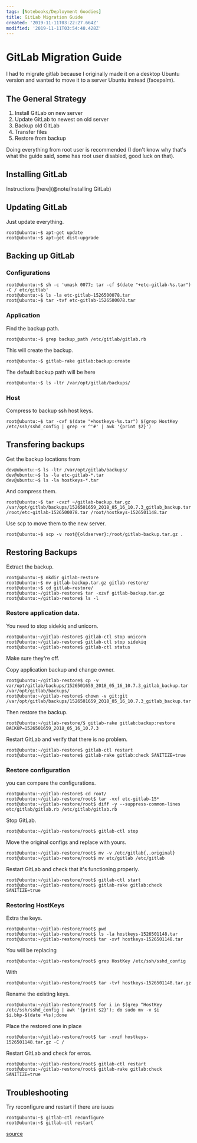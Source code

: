 ```yaml
---
tags: [Notebooks/Deployment Goodies]
title: GitLab Migration Guide
created: '2019-11-11T03:22:27.664Z'
modified: '2019-11-11T03:54:48.428Z'
---
```


# GitLab Migration Guide
I had to migrate gitlab because I originally made it on a desktop Ubuntu version and wanted to move it to a server Ubuntu instead (facepalm).

## The General Strategy
1. Install GitLab on new server
1. Update GitLab to newest on old server
1. Backup old GitLab
1. Transfer files
1. Restore from backup

Doing everything from root user is recommended (I don't know why that's what the guide said, some has root user disabled, good luck on that).

## Installing GitLab
Instructions [here](@note/Installing GitLab)

## Updating GitLab
Just update everything.
```console
root@ubuntu:~$ apt-get update
root@ubuntu:~$ apt-get dist-upgrade
```

## Backing up GitLab

### Configurations
```console
root@ubuntu:~$ sh -c 'umask 0077; tar -cf $(date "+etc-gitlab-%s.tar") -C / etc/gitlab'
root@ubuntu:~$ ls -la etc-gitlab-1526500078.tar
root@ubuntu:~$ tar -tvf etc-gitlab-1526500078.tar
```

### Application
Find the backup path.
```console
root@ubuntu:~$ grep backup_path /etc/gitlab/gitlab.rb
```

This will create the backup.
```console
root@ubuntu:~$ gitlab-rake gitlab:backup:create
```

The default backup path will be here
```console
root@ubuntu:~$ ls -ltr /var/opt/gitlab/backups/
```

### Host
Compress to backup ssh host keys.
```console
root@ubuntu:~$ tar -cvf $(date "+hostkeys-%s.tar") $(grep HostKey /etc/ssh/sshd_config | grep -v ^'#' | awk '{print $2}')
```

## Transfering backups
Get the backup locations from
```console
dev@ubuntu:~$ ls -ltr /var/opt/gitlab/backups/
dev@ubuntu:~$ ls -la etc-gitlab-*.tar
dev@ubuntu:~$ ls -la hostkeys-*.tar
```

And compress them.
```console
root@ubuntu:~$ tar -cvzf ~/gitlab-backup.tar.gz /var/opt/gitlab/backups/1526501659_2018_05_16_10.7.3_gitlab_backup.tar /root/etc-gitlab-1526500078.tar /root/hostkeys-1526501148.tar
```

Use scp to move them to the new server.
```console
root@ubuntu:~$ scp -v root@{oldserver}:/root/gitlab-backup.tar.gz .
```

## Restoring Backups
Extract the backup.
```console
root@ubuntu:~$ mkdir gitlab-restore
root@ubuntu:~$ mv gitlab-backup.tar.gz gitlab-restore/
root@ubuntu:~$ cd gitlab-restore/
root@ubuntu:~/gitlab-restore$ tar -xzvf gitlab-backup.tar.gz
root@ubuntu:~/gitlab-restore$ ls -l
```

### Restore application data.
You need to stop sidekiq and unicorn.
```console
root@ubuntu:~/gitlab-restore$ gitlab-ctl stop unicorn
root@ubuntu:~/gitlab-restore$ gitlab-ctl stop sidekiq
root@ubuntu:~/gitlab-restore$ gitlab-ctl status
```
Make sure they're off.

Copy application backup and change owner.
```console
root@ubuntu:~/gitlab-restore$ cp -v var/opt/gitlab/backups/1526501659_2018_05_16_10.7.3_gitlab_backup.tar /var/opt/gitlab/backups/
root@ubuntu:~/gitlab-restore$ chown -v git:git /var/opt/gitlab/backups/1526501659_2018_05_16_10.7.3_gitlab_backup.tar
```

Then restore the backup.
```console
root@ubuntu:~/gitlab-restore/$ gitlab-rake gitlab:backup:restore BACKUP=1526501659_2018_05_16_10.7.3
```

Restart GitLab and verify that there is no problem.
```console
root@ubuntu:~/gitlab-restore$ gitlab-ctl restart
root@ubuntu:~/gitlab-restore$ gitlab-rake gitlab:check SANITIZE=true
```

### Restore configuration
you can compare the configurations.
```console
root@ubuntu:~/gitlab-restore$ cd root/
root@ubuntu:~/gitlab-restore/root$ tar -vxf etc-gitlab-15*
root@ubuntu:~/gitlab-restore/root$ diff -y --suppress-common-lines etc/gitlab/gitlab.rb /etc/gitlab/gitlab.rb
```

Stop GitLab.
```console
root@ubuntu:~/gitlab-restore/root$ gitlab-ctl stop
```

Move the original configs and replace with yours.
```console
root@ubuntu:~/gitlab-restore/root$ mv -v /etc/gitlab{,.original}
root@ubuntu:~/gitlab-restore/root$ mv etc/gitlab /etc/gitlab
```

Restart GitLab and check that it's functioning properly.
```console
root@ubuntu:~/gitlab-restore/root$ gitlab-ctl start
root@ubuntu:~/gitlab-restore/root$ gitlab-rake gitlab:check SANITIZE=true
```

### Restoring HostKeys
Extra the keys.
```console
root@ubuntu:~/gitlab-restore/root$ pwd
root@ubuntu:~/gitlab-restore/root$ ls -la hostkeys-1526501148.tar
root@ubuntu:~/gitlab-restore/root$ tar -xvf hostkeys-1526501148.tar
```

You will be replacing 
```console
root@ubuntu:~/gitlab-restore/root$ grep HostKey /etc/ssh/sshd_config
```
With
```console
root@ubuntu:~/gitlab-restore/root$ tar -tvf hostkeys-1526501148.tar.gz
```

Rename the existing keys.
```console
root@ubuntu:~/gitlab-restore/root$ for i in $(grep ^HostKey /etc/ssh/sshd_config | awk '{print $2}'); do sudo mv -v $i $i.bkp-$(date +%s);done
```

Place the restored one in place
```console
root@ubuntu:~/gitlab-restore/root$ tar -xvzf hostkeys-1526501148.tar.gz -C /
```

Restart GitLab and check for erros.
```console
root@ubuntu:~/gitlab-restore/root$ gitlab-ctl restart
root@ubuntu:~/gitlab-restore/root$ gitlab-rake gitlab:check SANITIZE=true
```

## Troubleshooting
Try reconfigure and restart if there are isues
```
root@ubuntu:~$ gitlab-ctl reconfigure
root@ubuntu:~$ gitlab-ctl restart
```

[source](https://pikedom.com/migrate-gitlab-instance-to-new-host/)
